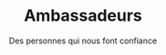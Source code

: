 ---
layout: ambassadors

lang: fr
namespace: ambassadors
permalink: /fr/ambassadors/

categories: about

title: Ambassadeurs
subtitle: Des personnes qui nous font confiance

hero-image: montage-poing-wide.jpg

ambassadors:
  - name: Edmund Yiu
    link: edmund
    image: edmund.png
  - name: Frank Vasseur
    link: frank
    image: frank_vasseur.png
  - name: Mario Marconi
    link: mario
    image: mario_marconi.png
  - name: Maxim Kuznetsov
    link: max
    image: maxim_kuznetsov.png
  - name: Sabine Sidi-Ali
    link: sabine
    image: sabine.png
  - name: Severine Bär
    link: severine
    image: severine_bar.png
  - name: Thorsten 'Toddy' Wälde
    link: toddy
    image: thorsten_waelde.png
  - name: Tom Steiner
    link: tom
    image: tom_steiner.png
  - name: Xavier Meniscus
    link: xavier
    image: xavier_meniscus.png
---